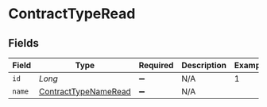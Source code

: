 # ContractTypeRead


## Fields

| Field                                                               | Type                                                                | Required                                                            | Description                                                         | Example                                                             |
| ------------------------------------------------------------------- | ------------------------------------------------------------------- | ------------------------------------------------------------------- | ------------------------------------------------------------------- | ------------------------------------------------------------------- |
| `id`                                                                | *Long*                                                              | :heavy_minus_sign:                                                  | N/A                                                                 | 1                                                                   |
| `name`                                                              | [ContractTypeNameRead](../../models/shared/ContractTypeNameRead.md) | :heavy_minus_sign:                                                  | N/A                                                                 |                                                                     |
